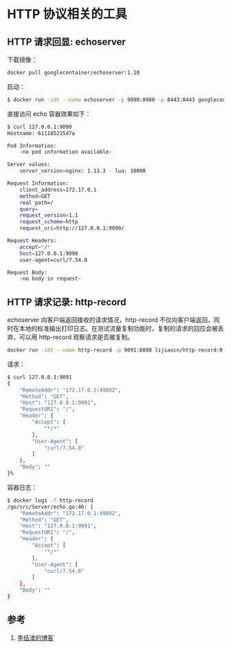 <!-- toc -->
# HTTP 协议相关的工具

## HTTP 请求回显: echoserver

下载镜像：

```sh
docker pull googlecontainer/echoserver:1.10 
```

启动：

```sh
$ docker run -idt --name echoserver -p 9090:8080 -p 8443:8443 googlecontainer/echoserver:1.10
```

直接访问 echo 容器效果如下：

```sh
$ curl 127.0.0.1:9090
Hostname: 611185215d7a

Pod Information:
    -no pod information available-

Server values:
    server_version=nginx: 1.13.3 - lua: 10008

Request Information:
    client_address=172.17.0.1
    method=GET
    real path=/
    query=
    request_version=1.1
    request_scheme=http
    request_uri=http://127.0.0.1:9090/

Request Headers:
    accept=*/*
    host=127.0.0.1:9090
    user-agent=curl/7.54.0

Request Body:
    -no body in request-
```

## HTTP 请求记录: http-record

echoserver 向客户端返回接收的请求情况，http-record 不仅向客户端返回，同时在本地的标准输出打印日志。在测试流量复制功能时，复制的请求的回应会被丢弃，可以用 http-record 观察请求是否被复制。

```sh
docker run -idt --name http-record -p 9091:8080 lijiaocn/http-record:0.0.1
```

请求：

```sh
$ curl 127.0.0.1:9091
{
    "RemoteAddr": "172.17.0.1:49802",
    "Method": "GET",
    "Host": "127.0.0.1:9091",
    "RequestURI": "/",
    "Header": {
        "Accept": [
            "*/*"
        ],
        "User-Agent": [
            "curl/7.54.0"
        ]
    },
    "Body": ""
}%
```

容器日志：

```sh
$ docker logs -f http-record
/go/src/Server/echo.go:46: {
    "RemoteAddr": "172.17.0.1:49802",
    "Method": "GET",
    "Host": "127.0.0.1:9091",
    "RequestURI": "/",
    "Header": {
        "Accept": [
            "*/*"
        ],
        "User-Agent": [
            "curl/7.54.0"
        ]
    },
    "Body": ""
}
```

## 参考

1. [李佶澳的博客][1]

[1]: https://www.lijiaocn.com "李佶澳的博客"

